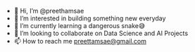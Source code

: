 - 👋 Hi, I’m @preethamsae
- 👀 I’m interested in building something new everyday
- 🌱 I’m currently learning a dangerous snake😅
- 💞️ I’m looking to collaborate on Data Science and AI Projects
- 📫 How to reach me preettamsae@gmail.com

<!---
preethamsae/preethamsae is a ✨ special ✨ repository because its `README.md` (this file) appears on your GitHub profile.
You can click the Preview link to take a look at your changes.
--->
